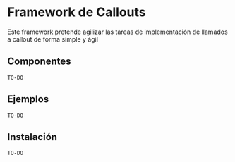 # Framework de Callouts

Este framework pretende agilizar las tareas de implementación de llamados a callout de forma simple y ágil

## Componentes

`TO-DO`


## Ejemplos

`TO-DO`

## Instalación

`TO-DO`